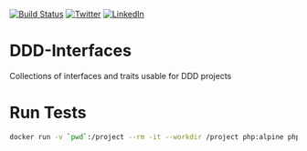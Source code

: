 [![Build Status](https://travis-ci.org/jeckel/DDD-Interfaces.svg?branch=master)](https://travis-ci.org/jeckel/DDD-Interfaces) [![Twitter](https://img.shields.io/badge/Twitter-%40jeckel4-blue.svg)](https://twitter.com/jeckel4) [![LinkedIn](https://img.shields.io/badge/LinkedIn-Julien%20Mercier-blue.svg)](https://www.linkedin.com/in/jeckel/)

# DDD-Interfaces
Collections of interfaces and traits usable for DDD projects

# Run Tests

```bash
docker run -v `pwd`:/project --rm -it --workdir /project php:alpine php vendor/bin/phpunit --bootstrap vendor/autoload.php tests
```
